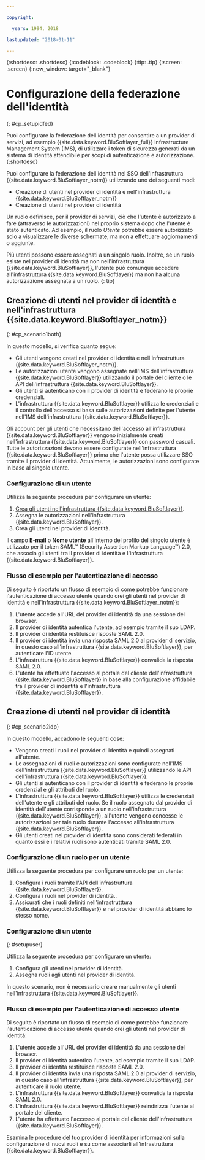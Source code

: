 ```yaml
---

copyright:

  years: 1994, 2018

lastupdated: "2018-01-11"

---
```


{:shortdesc: .shortdesc}
{:codeblock: .codeblock}
{:tip: .tip}
{:screen: .screen}
{:new_window: target="_blank"}

# Configurazione della federazione dell'identità
{: #cp_setupidfed}

Puoi configurare la federazione dell'identità per consentire a un provider di servizi, ad esempio {{site.data.keyword.BluSoftlayer_full}} Infrastructure Management System (IMS), di utilizzare i token di sicurezza generati da un sistema di identità attendibile per scopi di autenticazione e autorizzazione.
{:shortdesc}

Puoi configurare la federazione dell'identità nel SSO dell'infrastruttura {{site.data.keyword.BluSoftlayer_notm}} utilizzando uno dei seguenti modi:
* Creazione di utenti nel provider di identità e nell'infrastruttura {{site.data.keyword.BluSoftlayer_notm}}
* Creazione di utenti nel provider di identità

Un ruolo definisce, per il provider di servizi, ciò che l'utente è autorizzato a fare (attraverso le autorizzazioni) nel proprio sistema dopo che l'utente è stato autenticato. Ad esempio, il ruolo *Utente* potrebbe essere autorizzato solo a visualizzare le diverse schermate, ma non a effettuare aggiornamenti o aggiunte.

Più utenti possono essere assegnati a un singolo ruolo. Inoltre, se un ruolo esiste nel provider di identità ma non nell'infrastruttura {{site.data.keyword.BluSoftlayer}}, l'utente può comunque accedere all'infrastruttura {{site.data.keyword.BluSoftlayer}} ma non ha alcuna autorizzazione assegnata a un ruolo.
{: tip}


## Creazione di utenti nel provider di identità e nell'infrastruttura {{site.data.keyword.BluSoftlayer_notm}}
{: #cp_scenario1both}

In questo modello, si verifica quanto segue:
* Gli utenti vengono creati nel provider di identità e nell'infrastruttura {{site.data.keyword.BluSoftlayer_notm}}.
* Le autorizzazioni utente vengono assegnate nell'IMS dell'infrastruttura {{site.data.keyword.BluSoftlayer}} utilizzando il portale del cliente o le API dell'infrastruttura {{site.data.keyword.BluSoftlayer}}.
* Gli utenti si autenticano con il provider di identità e federano le proprie credenziali.
* L'infrastruttura {{site.data.keyword.BluSoftlayer}} utilizza le credenziali e il controllo dell'accesso si basa sulle autorizzazioni definite per l'utente nell'IMS dell'infrastruttura {{site.data.keyword.BluSoftlayer}}.

Gli account per gli utenti che necessitano dell'accesso all'infrastruttura {{site.data.keyword.BluSoftlayer}} vengono inizialmente creati nell'infrastruttura {{site.data.keyword.BluSoftlayer}} con password casuali. Tutte le autorizzazioni devono essere configurate nell'infrastruttura {{site.data.keyword.BluSoftlayer}} prima che l'utente possa utilizzare SSO tramite il provider di identità. Attualmente, le autorizzazioni sono configurate in base al singolo utente.

### Configurazione di un utente
Utilizza la seguente procedura per configurare un utente:

1. [Crea gli utenti nell'infrastruttura {{site.data.keyword.BluSoftlayer}}](/docs/customer-portal/cpmanacctadduser.html#customerportal_addusertocpacct).
2. Assegna le autorizzazioni nell'infrastruttura {{site.data.keyword.BluSoftlayer}}.
3. Crea gli utenti nel provider di identità.

Il campo **E-mail** o **Nome utente** all'interno del profilo del singolo utente è utilizzato per il token SAML&trade; (Security Assertion Markup Language&trade;) 2.0, che associa gli utenti tra il provider di identità e l'infrastruttura {{site.data.keyword.BluSoftlayer}}.

### Flusso di esempio per l'autenticazione di accesso
Di seguito è riportato un flusso di esempio di come potrebbe funzionare l'autenticazione di accesso utente quando crei gli utenti nel provider di identità e nell'infrastruttura {{site.data.keyword.BluSoftlayer_notm}}:
1. L'utente accede all'URL del provider di identità da una sessione del browser.
2. Il provider di identità autentica l'utente, ad esempio tramite il suo LDAP.
3. Il provider di identità restituisce risposte SAML 2.0.
4. Il provider di identità invia una risposta SAML 2.0 al provider di servizio, in questo caso all'infrastruttura {{site.data.keyword.BluSoftlayer}}, per autenticare l'ID utente.
5. L'infrastruttura {{site.data.keyword.BluSoftlayer}} convalida la risposta SAML 2.0.
6. L'utente ha effettuato l'accesso al portale del cliente dell'infrastruttura {{site.data.keyword.BluSoftlayer}} in base alla configurazione affidabile tra il provider di indentità e l'infrastruttura {{site.data.keyword.BluSoftlayer}}.


## Creazione di utenti nel provider di identità
{: #cp_scenario2idp}

In questo modello, accadono le seguenti cose:
* Vengono creati i ruoli nel provider di identità e quindi assegnati all'utente.
* Le assegnazioni di ruoli e autorizzazioni sono configurate nell'IMS dell'infrastruttura {{site.data.keyword.BluSoftlayer}} utilizzando le API dell'infrastruttura {{site.data.keyword.BluSoftlayer}}.
* Gli utenti si autenticano con il provider di identità e federano le proprie credenzial e gli attributi del ruolo.
* L'infrastruttura {{site.data.keyword.BluSoftlayer}} utilizza le credenziali dell'utente e gli attributi del ruolo. Se il ruolo assegnato dal provider di identità dell'utente corrisponde a un ruolo nell'infrastruttura {{site.data.keyword.BluSoftlayer}}, all'utente vengono concesse le autorizzazioni per tale ruolo durante l'accesso all'infrastruttura {{site.data.keyword.BluSoftlayer}}.
* Gli utenti creati nel provider di identità sono considerati federati in quanto essi e i relativi ruoli sono autenticati tramite SAML 2.0.

### Configurazione di un ruolo per un utente
Utilizza la seguente procedura per configurare un ruolo per un utente:

1. Configura i ruoli tramite l'API dell'infrastruttura {{site.data.keyword.BluSoftlayer}}.
2. Configura i ruoli nel provider di identità..
3. Assicurati che i ruoli definiti nell'infrastrutttura {{site.data.keyword.BluSoftlayer}} e nel provider di identità abbiano lo stesso nome.

### Configurazione di un utente
{: #setupuser}

Utilizza la seguente procedura per configurare un utente:

1. Configura gli utenti nel provider di identità.
2. Assegna ruoli agli utenti nel provider di identità.

In questo scenario, non è necessario creare manualmente gli utenti nell'infrastruttura {{site.data.keyword.BluSoftlayer}}.

### Flusso di esempio per l'autenticazione di accesso utente
Di seguito è riportato un flusso di esempio di come potrebbe funzionare l'autenticazione di accesso utente quando crei gli utenti nel provider di identità:
1. L'utente accede all'URL del provider di identità da una sessione del browser.
2. Il provider di identità autentica l'utente, ad esempio tramite il suo LDAP.
3. Il provider di identità restituisce risposte SAML 2.0.
4. Il provider di identità invia una risposta SAML 2.0 al provider di servizio, in questo caso all'infrastruttura {{site.data.keyword.BluSoftlayer}}, per autenticare il ruolo utente.
5. L'infrastruttura {{site.data.keyword.BluSoftlayer}} convalida la risposta SAML 2.0.
6. L'infrastruttura {{site.data.keyword.BluSoftlayer}} reindirizza l'utente al portale del cliente.
7. L'utente ha effettuato l'accesso al portale del cliente dell'infrastruttura {{site.data.keyword.BluSoftlayer}}.

Esamina le procedure del tuo provider di identità per informazioni sulla configurazione di nuovi ruoli e su come associarli all'infrastruttura {{site.data.keyword.BluSoftlayer}}.

